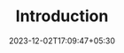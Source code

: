 ---
weight: 999
title: "Introduction"
description: ""
icon: "article"
date: "2023-12-02T17:09:47+05:30"
lastmod: "2023-12-02T17:09:47+05:30"
draft: true
toc: true
---